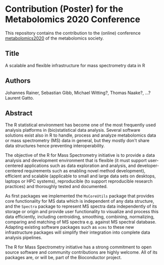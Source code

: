 # Contribution (Poster) for the Metabolomics 2020 Conference

This repository contains the contribution to the (online) conference
[metabolomics2020](http://metabolomics2020.org/) of the metabolomics society.

## Title

A scalable and flexible infrastructure for mass spectrometry data in R

## Authors

Johannes Rainer, Sebastian Gibb, Michael Witting?, Thomas Naake?, ...? Laurent
Gatto.


## Abstract

The R statistical environment has become one of the most frequently used
analysis platforms in (bio)statistical data analysis. Several software solutions
exist also in R to handle, process and analyze metabolomics data or mass
spectrometry (MS) data in general, but they mostly don't share data structures
hence preventing interoperability.

The objective of the R for Mass Spectrometry initiative is to provide a data
analysis and development environment that is flexible (it must support
user-centered applications such as data exploration and analysis, and
developer-centered requirements such as enabling novel method development),
efficient and scalable (applicable to small and large data sets on desktops,
laptops or HPC systems), reproducible (to support reproducible research
practices) and thoroughly tested and documented.

As first packages we implemented the `MsCoreUtils` package that provides core
functionality for MS data which is independent of any data structure, and the
`Spectra` package to represent MS spectra data independently of its storage or
origin and provide user functionality to visualize and process this data
efficiently, including centroiding, smoothing, combining, normalizing, comparing
and matching of MS spectra e.g. against MS spectral database. Adapting existing
software packages such as `xcms` to these new infrastructure packages will
simplify their integration into complete data analysis pipelines.

The R for Mass Spectrometry initiative has a strong commitment to open source
software and community contributions are highly welcome. All of its packages
are, or will be, part of the Bioconductor project.
